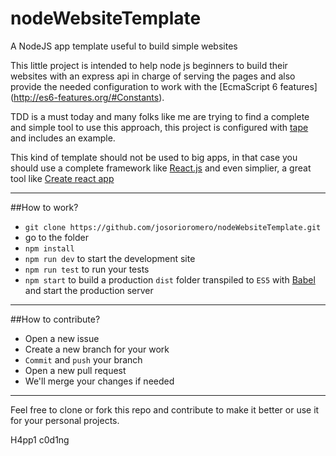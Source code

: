 # nodeWebsiteTemplate
A NodeJS app template useful to build simple websites

This little project is intended to help node js beginners to build their 
websites with an express api in charge of serving the pages and also provide
the needed configuration to work with the [EcmaScript 6 features] (http://es6-features.org/#Constants).

TDD is a must today and many folks like me are trying to find a complete and simple tool to use this
approach, this project is configured with [tape](https://github.com/substack/tape) and includes an 
example.

This kind of template should not be used to big apps, in that case you 
should use a complete framework like [React.js](https://facebook.github.io/react/) and even simplier, 
a great tool like [Create react app](https://github.com/facebookincubator/create-react-app)

---

##How to work?
* `git clone https://github.com/josorioromero/nodeWebsiteTemplate.git`
* go to the folder
* `npm install`
* `npm run dev` to start the development site
* `npm run test` to run your tests
* `npm start` to build a production `dist` folder transpiled to `ES5` with [Babel](https://babeljs.io/) and start the production server

---

##How to contribute?
* Open a new issue
* Create a new branch for your work
* `Commit` and `push` your branch
* Open a new pull request
* We'll merge your changes if needed

---

Feel free to clone or fork this repo and contribute to make it better or use it for your personal projects.

H4pp1 c0d1ng
